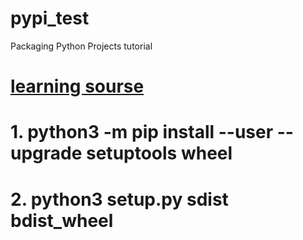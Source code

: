 # pypi_test
Packaging Python Projects tutorial 

# [learning sourse](https://packaging.python.org/tutorials/packaging-projects/?tdsourcetag=s_pctim_aiomsg)

# 1. python3 -m pip install --user --upgrade setuptools wheel
# 2. python3 setup.py sdist bdist_wheel